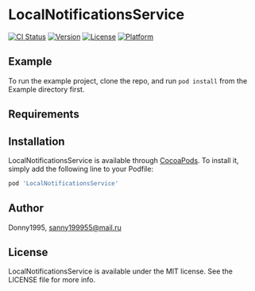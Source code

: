 # LocalNotificationsService

[![CI Status](https://img.shields.io/travis/Donny1995/LocalNotificationsService.svg?style=flat)](https://travis-ci.org/Donny1995/LocalNotificationsService)
[![Version](https://img.shields.io/cocoapods/v/LocalNotificationsService.svg?style=flat)](https://cocoapods.org/pods/LocalNotificationsService)
[![License](https://img.shields.io/cocoapods/l/LocalNotificationsService.svg?style=flat)](https://cocoapods.org/pods/LocalNotificationsService)
[![Platform](https://img.shields.io/cocoapods/p/LocalNotificationsService.svg?style=flat)](https://cocoapods.org/pods/LocalNotificationsService)

## Example

To run the example project, clone the repo, and run `pod install` from the Example directory first.

## Requirements

## Installation

LocalNotificationsService is available through [CocoaPods](https://cocoapods.org). To install
it, simply add the following line to your Podfile:

```ruby
pod 'LocalNotificationsService'
```

## Author

Donny1995, sanny199955@mail.ru

## License

LocalNotificationsService is available under the MIT license. See the LICENSE file for more info.
